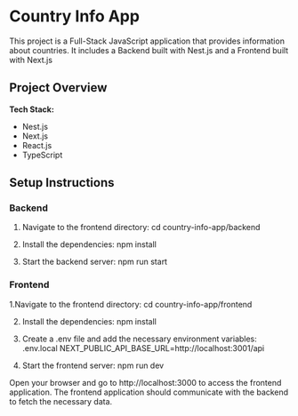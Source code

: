 # Country Info App

This project is a Full-Stack JavaScript application that provides information about countries. It includes a Backend built with Nest.js and a Frontend  built with Next.js

## Project Overview
**Tech Stack:**
- Nest.js
- Next.js
- React.js
- TypeScript

## Setup Instructions

### Backend
1. Navigate to the frontend directory:
  cd country-info-app/backend
   
2. Install the dependencies:
  npm install

5. Start the backend server:
  npm run start
  
### Frontend
1.Navigate to the frontend directory:
 cd country-info-app/frontend

2. Install the dependencies:
npm install

4. Create a .env file and add the necessary environment variables:
.env.local
  NEXT_PUBLIC_API_BASE_URL=http://localhost:3001/api

5. Start the frontend server:
  npm run dev

Open your browser and go to http://localhost:3000 to access the frontend application. 
The frontend application should communicate with the backend to fetch the necessary data.
